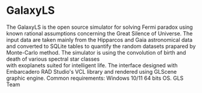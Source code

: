 # GalaxyLS
The GalaxyLS is the open source simulator for solving Fermi paradox 
using known rational assumptions concerning the Great Silence of Universe. 
The input data are taken mainly from the Hipparcos and Gaia astronomical data
and converted to SQLite tables to quantify the random datasets prapared by Monte-Carlo method. 
The simulator is using the convolution of birth and death of various spectral star classes   
with exoplanets suited for intelligent life. 
The interface designed with Embarcadero RAD Studio's VCL library and rendered 
using GLScene graphic engine.
Common requirements: Windows 10/11 64 bits OS. 
GLS Team
